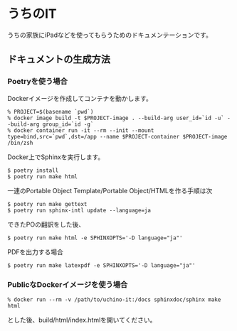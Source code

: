 # うちのIT

うちの家族にiPadなどを使ってもらうためのドキュメンテーションです。

## ドキュメントの生成方法

### Poetryを使う場合

Dockerイメージを作成してコンテナを動かします。

```console
% PROJECT=$(basename `pwd`)
% docker image build -t $PROJECT-image . --build-arg user_id=`id -u` --build-arg group_id=`id -g`
% docker container run -it --rm --init --mount type=bind,src=`pwd`,dst=/app --name $PROJECT-container $PROJECT-image /bin/zsh
```

Docker上でSphinxを実行します。

```console
$ poetry install
$ poetry run make html
```

一連のPortable Object Template/Portable Object/HTMLを作る手順は次

```console
$ poetry run make gettext
$ poetry run sphinx-intl update --language=ja
```

できたPOの翻訳をした後、

```console
$ poetry run make html -e SPHINXOPTS='-D language="ja"'
```

PDFを出力する場合

```console
$ poetry run make latexpdf -e SPHINXOPTS='-D language="ja"'
```

### PublicなDockerイメージを使う場合

```console
% docker run --rm -v /path/to/uchino-it:/docs sphinxdoc/sphinx make html
```

とした後、build/html/index.htmlを開いてください。

